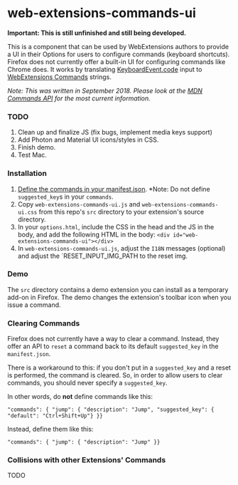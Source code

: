 # web-extensions-commands-ui
**Important: This is still unfinished and still being developed.**

This is a component that can be used by WebExtensions authors to provide a UI in their Options for users to configure commands (keyboard shortcuts).
Firefox does not currently offer a built-in UI for configuring commands like Chrome does.
It works by translating [KeyboardEvent.code](https://developer.mozilla.org/docs/Web/API/KeyboardEvent/code) input to [WebExtensions Commands](https://developer.mozilla.org/docs/Mozilla/Add-ons/WebExtensions/API/commands) strings.

*Note: This was written in September 2018. Please look at the [MDN Commands API](https://developer.mozilla.org/docs/Mozilla/Add-ons/WebExtensions/API/commands) for the most current information.*

### TODO
1. Clean up and finalize JS (fix bugs, implement media keys support)
2. Add Photon and Material UI icons/styles in CSS.
3. Finish demo.
4. Test Mac.

### Installation
1. [Define the commands in your manifest.json](https://developer.mozilla.org/docs/Mozilla/Add-ons/WebExtensions/manifest.json/commands). *Note: Do not define `suggested_key`s in your `commands`.
2. Copy `web-extensions-commands-ui.js` and `web-extensions-commands-ui.css` from this repo's `src` directory to your extension's source directory.
3. In your `options.html`, include the CSS in the head and the JS in the body, and add the following HTML in the body: `<div id="web-extensions-commands-ui"></div>`
4. In `web-extensions-commands-ui.js`, adjust the `I18N` messages (optional) and adjust the `RESET_INPUT_IMG_PATH  to the reset img.

### Demo
The `src` directory contains a demo extension you can install as a temporary add-on in Firefox.
The demo changes the extension's toolbar icon when you issue a command.

### Clearing Commands
Firefox does not currently have a way to clear a command. Instead, they offer an API to `reset` a command back to its default `suggested_key` in the `manifest.json`.

There is a workaround to this: if you don't put in a `suggested_key` and a reset is performed, the command is cleared.
So, in order to allow users to clear commands, you should never specify a `suggested_key`.

In other words, do **not** define commands like this:

    "commands": { "jump": { "description": "Jump", "suggested_key": { "default": "Ctrl+Shift+Up"} }}

Instead, define them like this:

    "commands": { "jump": { "description": "Jump" }}

### Collisions with other Extensions' Commands
TODO